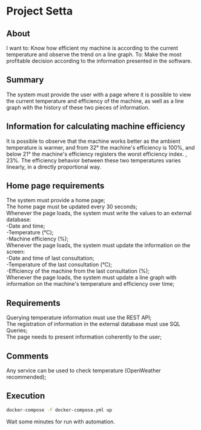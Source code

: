 # Project Setta

## About

I want to: Know how efficient my machine is according to the current temperature and observe the trend on a line graph.
To: Make the most profitable decision according to the information presented in the software.

## Summary

The system must provide the user with a page where it is possible to view the current temperature and efficiency of the machine, as well as a line graph with the history of these two pieces of information.

## Information for calculating machine efficiency

It is possible to observe that the machine works better as the ambient temperature is warmer, and from 32° the machine's efficiency is 100%, and below 21° the machine's efficiency registers the worst efficiency index. , 23%. The efficiency behavior between these two temperatures varies linearly, in a directly proportional way.

## Home page requirements

The system must provide a home page;  
The home page must be updated every 30 seconds;  
Whenever the page loads, the system must write the values ​​to an external database:  
-Date and time;  
-Temperature (°C);  
-Machine efficiency (%);  
Whenever the page loads, the system must update the information on the screen:  
-Date and time of last consultation;  
-Temperature of the last consultation (°C);  
-Efficiency of the machine from the last consultation (%);  
Whenever the page loads, the system must update a line graph with information on the machine's temperature and efficiency over time;  

## Requirements

Querying temperature information must use the REST API;  
The registration of information in the external database must use SQL Queries;  
The page needs to present information coherently to the user;  

## Comments

Any service can be used to check temperature (OpenWeather recommended);

## Execution

```bash
docker-compose -f docker-compose.yml up
```

Wait some minutes for run with automation.
